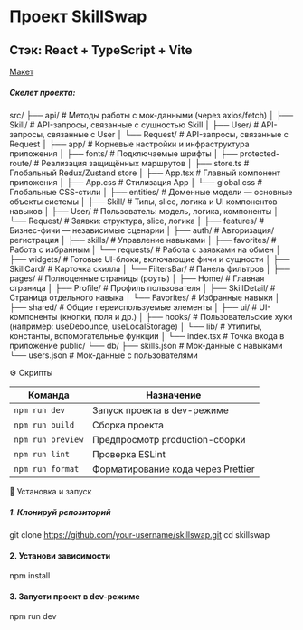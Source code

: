 # Проект SkillSwap

## Стэк: React + TypeScript + Vite

[Макет](<https://www.figma.com/design/bKwOakHJI7Z2mh2zVCBphP/SkillSwap---Для-разработчиков?node-id=386-11920&t=xN1r61F4DvdVdr9v-0>)


##### Скелет проекта: 
  src/
├── api/                         # Методы работы с мок-данными (через axios/fetch)
│   ├── Skill/                   # API-запросы, связанные с сущностью Skill
│   ├── User/                    # API-запросы, связанные с User
│   └── Request/                 # API-запросы, связанные с Request
│
├── app/                         # Корневые настройки и инфраструктура приложения
│   ├── fonts/                   # Подключаемые шрифты
│   ├── protected-route/         # Реализация защищённых маршрутов
│   ├── store.ts                 # Глобальный Redux/Zustand store
│   ├── App.tsx                  # Главный компонент приложения
│   ├── App.css                  # Стилизация App
│   └── global.css               # Глобальные CSS-стили
│
├── entities/                    # Доменные модели — основные объекты системы
│   ├── Skill/                   # Типы, slice, логика и UI компонентов навыков
│   ├── User/                    # Пользователь: модель, логика, компоненты
│   └── Request/                 # Заявки: структура, slice, логика
│
├── features/                    # Бизнес-фичи — независимые сценарии
│   ├── auth/                    # Авторизация/регистрация
│   ├── skills/                  # Управление навыками
│   ├── favorites/               # Работа с избранным
│   └── requests/                # Работа с заявками на обмен
│
├── widgets/                     # Готовые UI-блоки, включающие фичи и сущности
│   ├── SkillCard/               # Карточка скилла
│   └── FiltersBar/              # Панель фильтров
│
├── pages/                       # Полноценные страницы (роуты)
│   ├── Home/                    # Главная страница
│   ├── Profile/                 # Профиль пользователя
│   ├── SkillDetail/            # Страница отдельного навыка
│   └── Favorites/              # Избранные навыки
│
├── shared/                      # Общие переиспользуемые элементы
│   ├── ui/                      # UI-компоненты (кнопки, поля и др.)
│   ├── hooks/                   # Пользовательские хуки (например: useDebounce, useLocalStorage)
│   └── lib/                     # Утилиты, константы, вспомогательные функции
│
└── index.tsx                    # Точка входа в приложение
public/
└── db/
    ├── skills.json              # Мок-данные с навыками
    └── users.json               # Мок-данные с пользователями


⚙️ Скрипты

| Команда           | Назначение                         |
| ----------------- | ---------------------------------- |
| `npm run dev`     | Запуск проекта в dev-режиме        |
| `npm run build`   | Сборка проекта                     |
| `npm run preview` | Предпросмотр production-сборки     |
| `npm run lint`    | Проверка ESLint                    |
| `npm run format`  | Форматирование кода через Prettier |

🚀 Установка и запуск
##### 1. Клонируй репозиторий
git clone https://github.com/your-username/skillswap.git
cd skillswap

#### 2. Установи зависимости
npm install

#### 3. Запусти проект в dev-режиме
npm run dev
